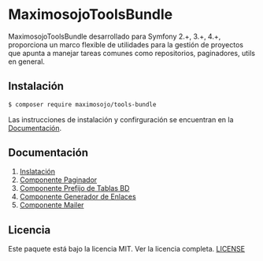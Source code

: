 MaximosojoToolsBundle
========================

MaximosojoToolsBundle desarrollado para Symfony 2.+, 3.+, 4.+, proporciona un marco flexible de utilidades para la gestión de proyectos que apunta a manejar tareas comunes como repositorios, paginadores, utils en general.

## Instalación

``` bash
$ composer require maximosojo/tools-bundle
```
Las instrucciones de instalación y confirguración se encuentran en la [Documentación](#documentation).

## Documentación

1. [Inslatación](Resources/doc/install.md)
2. [Componente Paginador](Resources/doc/paginator.md)
3. [Componente Prefijo de Tablas BD](Resources/doc/table_prefix.md)
4. [Componente Generador de Enlaces](Resources/doc/link_generator.md)
5. [Componente Mailer](Resources/doc/mailer.md)

## Licencia

Este paquete está bajo la licencia MIT. Ver la licencia completa. [LICENSE](LICENSE)

